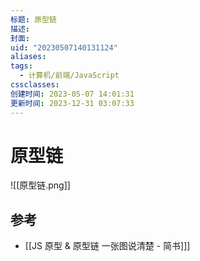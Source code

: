 ```yaml
---
标题: 原型链
描述: 
封面: 
uid: "20230507140131124"
aliases: 
tags:
  - 计算机/前端/JavaScript
cssclasses: 
创建时间: 2023-05-07 14:01:31
更新时间: 2023-12-31 03:07:33
---
```


# 原型链

![[原型链.png]]

## 参考

- [[JS 原型 & 原型链 一张图说清楚 - 简书]]]
